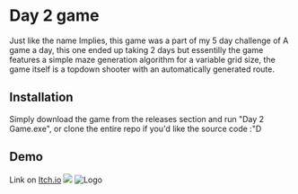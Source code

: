 # Day 2 game

Just like the name Implies, this game was a part of my 5 day challenge of A game a day,
this one ended up taking 2 days but essentilly the game features a simple maze 
generation algorithm for a variable grid size, the game itself is a topdown shooter with 
an automatically generated route.


## Installation

Simply download the game from the releases section and run "Day 2 Game.exe", 
or clone the entire repo if you'd like the source code :"D
    
## Demo
Link on [Itch.io](https://valzur.itch.io/day-2-3-game)
![](https://i.ibb.co/QN73J7v/Day-2-Game-2022-07-22-15-58-26.gif)
![Logo](https://i.ibb.co/wWpzTnk/Light-bg-LOGO.png)
